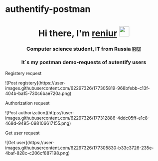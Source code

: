# authentify-postman
<h1 align="center">Hi there, I'm <a href="https://github.com/taindw000w" target="_blank">reniur</a> 
<img src="https://github.com/blackcater/blackcater/raw/main/images/Hi.gif" height="32"/></h1>
<h3 align="center">Computer science student, IT from Russia 🇷🇺</h3>
<h3 align="center">It`s my postman demo-requests of autentify users</h3>

<p> Registery request </p>
![Post registery](https://user-images.githubusercontent.com/62297326/177305819-968bfebb-c13f-404b-ba15-730c6bae720a.png)
<p> Authorization request </p>
![Post authorization](https://user-images.githubusercontent.com/62297326/177312886-4ddc05ff-e1c8-468d-9495-098106617155.png)
<p> Get user request </p>
![Get user](https://user-images.githubusercontent.com/62297326/177305830-b33c3726-235e-4baf-828c-c206cf887198.png)
